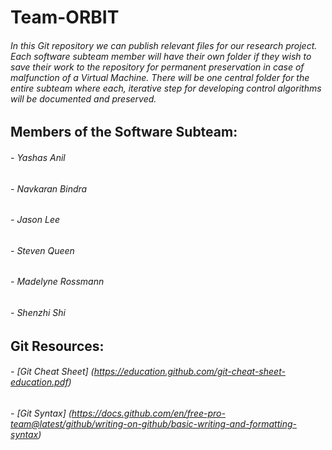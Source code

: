 # Team-ORBIT

###### In this Git repository we can publish relevant files for our research project. Each software subteam member will have their own folder if they wish to save their work to the repository for permanent preservation in case of malfunction of a Virtual Machine. There will be one central folder for the entire subteam where each, iterative step for developing control algorithms will be documented and preserved. 

## Members of the Software Subteam:
###### - Yashas Anil
###### - Navkaran Bindra
###### - Jason Lee
###### - Steven Queen
###### - Madelyne Rossmann
###### - Shenzhi Shi

## Git Resources:
###### - [Git Cheat Sheet] (https://education.github.com/git-cheat-sheet-education.pdf)
###### - [Git Syntax] (https://docs.github.com/en/free-pro-team@latest/github/writing-on-github/basic-writing-and-formatting-syntax)


